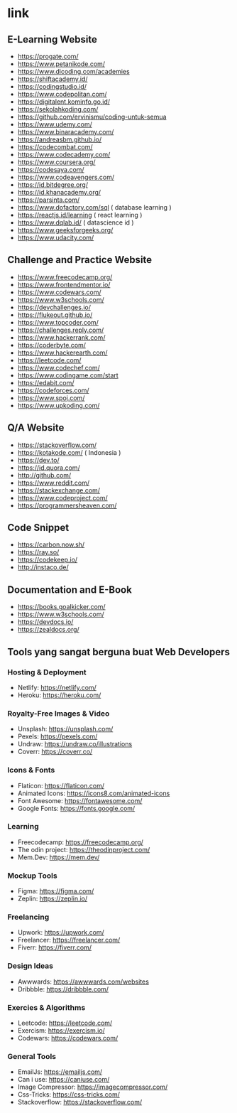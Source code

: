 # link

## E-Learning Website

- https://progate.com/
- https://www.petanikode.com/
- https://www.dicoding.com/academies
- https://shiftacademy.id/
- https://codingstudio.id/
- https://www.codepolitan.com/
- https://digitalent.kominfo.go.id/ 
- https://sekolahkoding.com/ 
- https://github.com/ervinismu/coding-untuk-semua
- https://www.udemy.com/ 
- https://www.binaracademy.com/ 
- https://andreasbm.github.io/
- https://codecombat.com/
- https://www.codecademy.com/
- https://www.coursera.org/
- https://codesaya.com/
- https://www.codeavengers.com/
- https://id.bitdegree.org/
- https://id.khanacademy.org/
- https://parsinta.com/
- https://www.dofactory.com/sql ( database learning )
- https://reactjs.id/learning ( react learning )
- https://www.dqlab.id/ ( datascience id )
- https://www.geeksforgeeks.org/
- https://www.udacity.com/


## Challenge and Practice Website
- https://www.freecodecamp.org/
- https://www.frontendmentor.io/
- https://www.codewars.com/
- https://www.w3schools.com/
- https://devchallenges.io/
- https://flukeout.github.io/
- https://www.topcoder.com/
- https://challenges.reply.com/
- https://www.hackerrank.com/
- https://coderbyte.com/
- https://www.hackerearth.com/
- https://leetcode.com/
- https://www.codechef.com/
- https://www.codingame.com/start
- https://edabit.com/
- https://codeforces.com/
- https://www.spoj.com/
- https://www.upkoding.com/


## Q/A Website
- https://stackoverflow.com/
- https://kotakode.com/ ( Indonesia )
- https://dev.to/
- https://id.quora.com/
- http://github.com/
- https://www.reddit.com/
- https://stackexchange.com/
- https://www.codeproject.com/
- https://programmersheaven.com/


## Code Snippet
- https://carbon.now.sh/
- https://ray.so/
- https://codekeep.io/
- http://instaco.de/

## Documentation and E-Book
- https://books.goalkicker.com/
- https://www.w3schools.com/
- https://devdocs.io/
- https://zealdocs.org/


## Tools yang sangat berguna buat Web Developers

### Hosting & Deployment
   - Netlify: https://netlify.com/
   - Heroku: https://heroku.com/
        
### Royalty-Free Images & Video
   - Unsplash: https://unsplash.com/
   - Pexels: https://pexels.com/
   - Undraw: https://undraw.co/illustrations
   - Coverr: https://coverr.co/

### Icons & Fonts
   - Flaticon: https://flaticon.com/
   - Animated Icons: https://icons8.com/animated-icons
   - Font Awesome: https://fontawesome.com/
   - Google Fonts: https://fonts.google.com/

### Learning
   - Freecodecamp: https://freecodecamp.org/
   - The odin project: https://theodinproject.com/
   - Mem.Dev: https://mem.dev/

### Mockup Tools
   - Figma: https://figma.com/
   - Zeplin: https://zeplin.io/

### Freelancing
   - Upwork: https://upwork.com/
   - Freelancer: https://freelancer.com/
   - Fiverr: https://fiverr.com/

### Design Ideas
   - Awwwards: https://awwwards.com/websites
   - Dribbble: https://dribbble.com/

### Exercies & Algorithms
   - Leetcode: https://leetcode.com/
   - Exercism: https://exercism.io/
   - Codewars: https://codewars.com/

### General Tools
   - EmailJs: https://emailjs.com/
   - Can i use: https://caniuse.com/
   - Image Compressor: https://imagecompressor.com/
   - Css-Tricks: https://css-tricks.com/
   - Stackoverflow: https://stackoverflow.com/
